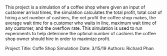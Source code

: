 This project is a simulation of a coffee shop where given an input of customer arrival times, the simulation calculates
the total profit, total cost of hiring a set number of cashiers, the net profit the coffee shop makes, the average wait
time for a customer who waits in line, maximum wait time of any customer, and the overflow rate. This simulation is used
to run experiments to help determine the optimal number of cashiers the coffee shop owner should hire in order to maximize
profit.

Project Title: Coffe Shop Simulation
Date: 3/15/19
Authors: Richard Phan
